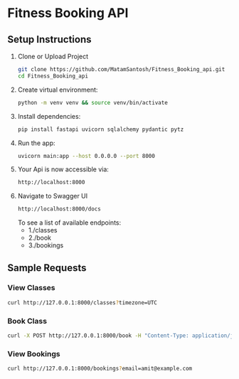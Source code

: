 #  Fitness Booking API

## Setup Instructions


1. Clone or Upload Project
   ```bash
   git clone https://github.com/MatamSantosh/Fitness_Booking_api.git
   cd Fitness_Booking_api
    ```
2. Create virtual environment:
   ```bash
   python -m venv venv && source venv/bin/activate
   ```
3. Install dependencies:
   ```bash
   pip install fastapi uvicorn sqlalchemy pydantic pytz
   ```
4. Run the app:
   ```bash
   uvicorn main:app --host 0.0.0.0 --port 8000
   ```
5. Your Api is now accessible via:
    ```bash
    http://localhost:8000
     ```
6. Navigate to Swagger UI
    ```bash
    http://localhost:8000/docs
    ```
   To see a list of available endpoints:
   - 1./classes
   - 2./book
   - 3./bookings

## Sample Requests

### View Classes
```bash
curl http://127.0.0.1:8000/classes?timezone=UTC
```

### Book Class
```bash
curl -X POST http://127.0.0.1:8000/book -H "Content-Type: application/json" -d '{"class_id": 1, "client_name": "Amit", "client_email": "amit@example.com"}'
```

### View Bookings
```bash
curl http://127.0.0.1:8000/bookings?email=amit@example.com
```

